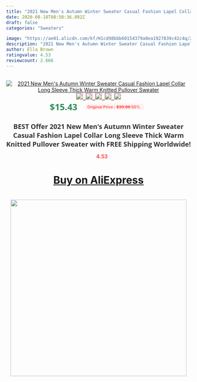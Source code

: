 ```yaml
---
title: "2021 New Men's Autumn Winter Sweater Casual Fashion Lapel Collar Long Sleeve Thick Warm Knitted Pullover Sweater"
date: 2020-08-18T08:50:36.892Z
draft: false
categories: "Sweaters"

image: "https://ae01.alicdn.com/kf/H1cd98bbb60154379a0ea1927839c42c4q/2021-New-Men-s-Autumn-Winter-Sweater-Casual-Fashion-Lapel-Collar-Long-Sleeve-Thick-Warm-Knitted.jpg"
description: "2021 New Men's Autumn Winter Sweater Casual Fashion Lapel Collar Long Sleeve Thick Warm Knitted Pullover Sweater"
author: Ella Brown
ratingvalue: 4.53
reviewcount: 2.666
---
```

<br>
<div style="text-align: center;">
<a href="https://s.click.aliexpress.com/e/_9zEoxF" target="_blank" rel="nofollow noopener noreferrer"><img alt="2021 New Men's Autumn Winter Sweater Casual Fashion Lapel Collar Long Sleeve Thick Warm Knitted Pullover Sweater" class="magnifier-image" src="https://ae01.alicdn.com/kf/H1cd98bbb60154379a0ea1927839c42c4q/2021-New-Men-s-Autumn-Winter-Sweater-Casual-Fashion-Lapel-Collar-Long-Sleeve-Thick-Warm-Knitted.jpg_640x640.jpg">
<br>
<img style="border:1px solid salmon" src="https://ae01.alicdn.com/kf/H1cd98bbb60154379a0ea1927839c42c4q/2021-New-Men-s-Autumn-Winter-Sweater-Casual-Fashion-Lapel-Collar-Long-Sleeve-Thick-Warm-Knitted.jpg_120x120.jpg">&nbsp;&nbsp;<img style="border:1px solid salmon" src="https://ae01.alicdn.com/kf/Hf2dfe9284a334ede90d366fae60b019bL/2021-New-Men-s-Autumn-Winter-Sweater-Casual-Fashion-Lapel-Collar-Long-Sleeve-Thick-Warm-Knitted.jpg_120x120.jpg">&nbsp;&nbsp;<img style="border:1px solid salmon" src="https://ae01.alicdn.com/kf/Hed543cf15b084ecd9df7a88db09ac3cff/2021-New-Men-s-Autumn-Winter-Sweater-Casual-Fashion-Lapel-Collar-Long-Sleeve-Thick-Warm-Knitted.jpg_120x120.jpg">&nbsp;&nbsp;<img style="border:1px solid salmon" src="_120x120.jpg">&nbsp;&nbsp;<img style="border:1px solid salmon" src="https://ae01.alicdn.com/kf/H3d2df7c9365c4fe1acaf2d14a180c495s/2021-New-Men-s-Autumn-Winter-Sweater-Casual-Fashion-Lapel-Collar-Long-Sleeve-Thick-Warm-Knitted.jpg_120x120.jpg"></a></div><br0>
<div style="text-align: center;"><span style="background-color: white; border: 0px; box-sizing: border-box; color: seagreen; display: inline-block; font-family: &quot;open sans&quot; , &quot;arial&quot; , &quot;helvetica&quot; , sans-serif , &quot;heiti&quot;; font-size: 24px; font-stretch: inherit; font-weight: 700; line-height: inherit; margin: 0px 10px 0px 0px; padding: 0px; vertical-align: middle;">$15.43 </span>
<span style="background: rgb(255 , 241 , 241); border-radius: 3px; border: 0px; box-sizing: border-box; color: #ff4747; display: inline-block; font-family: inherit; font-size: 12px; font-stretch: inherit; font-style: inherit; font-variant: inherit; font-weight: 600; line-height: inherit; margin: 0px; padding: 2px 5px; transform: scale(0.9); vertical-align: middle;">Original Price : <b style="text-decoration: line-through;">$30.86 </b> 50%&nbsp;&nbsp;</span></div>
<h1 style="color: #333333; display: inline-block; font-family: &quot;open sans&quot; , &quot;arial&quot; , &quot;helvetica&quot; , sans-serif , &quot;heiti&quot;; font-size: 18px; font-stretch: inherit; font-weight: 700; text-align: center;">BEST Offer 2021 New Men's Autumn Winter Sweater Casual Fashion Lapel Collar Long Sleeve Thick Warm Knitted Pullover Sweater with FREE Shipping Worldwide!</h1>
<div style="color: #ff4747; text-align: center;">
<img src="https://4.bp.blogspot.com/-M0ZcTcb-5uY/XleCXlxnR4I/AAAAAAAAAEc/OrjgMkXV1oMQFaCRZj5HQwOCBcu3w1FegCPcBGAYYCw/s1600/star.png" style="height: 15px;">&nbsp;<b>4.53</b></div>
<div class="button_cont" align="center"><a class="buynow_a" href="https://s.click.aliexpress.com/e/_9zEoxF" target="_blank" rel="nofollow noopener noreferrer"><H1>Buy on AliExpress</H1></a></div><br>
<div class="separator" style="clear: both; text-align: center;">
<img src="https://lh3.googleusercontent.com/-pTy5HemUv9M/XlePHvY0dAI/AAAAAAAAAE4/0nX5iRUoIWY8eMW9Dpxeirr157OZliDIgCLcBGAsYHQ/s1600/badge.gif" width="480">
</div>
